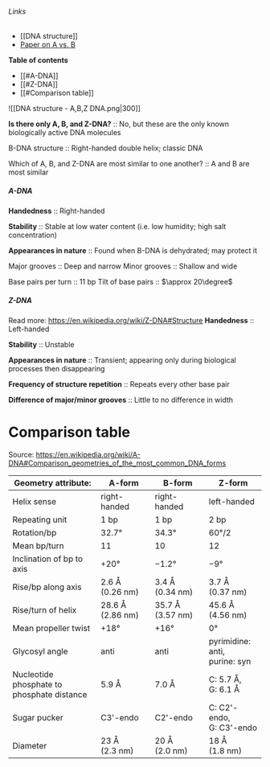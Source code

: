 ###### Links
- [[DNA structure]]
- [Paper on A vs. B](https://www.ncbi.nlm.nih.gov/books/NBK6545/)

**Table of contents**
- [[#A-DNA]]
- [[#Z-DNA]]
- [[#Comparison table]]

![[DNA structure - A,B,Z DNA.png|300]]

**Is there only A, B, and Z-DNA?** :: No, but these are the only known biologically active DNA molecules

B-DNA structure :: Right-handed double helix; classic DNA

Which of A, B, and Z-DNA are most similar to one another? :: A and B are most similar

##### A-DNA
**Handedness** :: Right-handed

**Stability** :: Stable at low water content (i.e. low humidity; high salt concentration)

**Appearances in nature** :: Found when B-DNA is dehydrated; may protect it

Major grooves :: Deep and narrow
Minor grooves :: Shallow and wide

Base pairs per turn :: 11 bp
Tilt of base pairs :: $\approx 20\degree$

##### Z-DNA
Read more: https://en.wikipedia.org/wiki/Z-DNA#Structure
**Handedness** :: Left-handed 

**Stability** :: Unstable

**Appearances in nature** :: Transient; appearing only during biological processes then disappearing

**Frequency of structure repetition** :: Repeats every other base pair

**Difference of major/minor grooves** :: Little to no difference in width


# Comparison table
Source: https://en.wikipedia.org/wiki/A-DNA#Comparison_geometries_of_the_most_common_DNA_forms

| Geometry attribute:                        | **A-form**       | **B-form**       | **Z-form**                         |
| ------------------------------------------ | ---------------- | ---------------- | ---------------------------------- |
| Helix sense                                | right-handed     | right-handed     | left-handed                        |
| Repeating unit                             | 1 bp             | 1 bp             | 2 bp                               |
| Rotation/bp                                | 32.7°            | 34.3°            | 60°/2                              |
| Mean bp/turn                               | 11               | 10               | 12                                 |
| Inclination of bp to axis                  | +20°             | −1.2°            | −9°                                |
| Rise/bp along axis                         | 2.6 Å (0.26 nm)  | 3.4 Å (0.34 nm)  | 3.7 Å (0.37 nm)                    |
| Rise/turn of helix                         | 28.6 Å (2.86 nm) | 35.7 Å (3.57 nm) | 45.6 Å (4.56 nm)                   |
| Mean propeller twist                       | +18°             | +16°             | 0°                                 |
| Glycosyl angle                             | anti             | anti             | pyrimidine: anti,  <br>purine: syn |
| Nucleotide phosphate to phosphate distance | 5.9 Å            | 7.0 Å            | C: 5.7 Å,  <br>G: 6.1 Å            |
| Sugar pucker                               | C3'-endo         | C2'-endo         | C: C2'-endo,  <br>G: C3'-endo      |
| Diameter                                   | 23 Å (2.3 nm)    | 20 Å (2.0 nm)    | 18 Å (1.8 nm)                      |